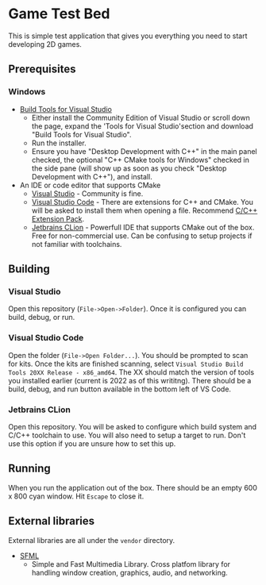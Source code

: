 # Game Test Bed

This is simple test application that gives you everything you need to start developing 2D games.

## Prerequisites

### Windows

* [Build Tools for Visual Studio](https://visualstudio.microsoft.com/downloads/?q=build+tools)
  * Either install the Community Edition of Visual Studio or scroll down the page, expand the 'Tools for Visual Studio'section and download "Build Tools for Visual Studio".
  * Run the installer.
  * Ensure you have "Desktop Development with C++" in the main panel checked, the optional "C++ CMake tools for Windows" checked in the side pane (will show up as soon as you check "Desktop Development with C++"), and install.
* An IDE or code editor that supports CMake
  * [Visual Studio](https://visualstudio.microsoft.com/downloads) - Community is fine.
  * [Visual Studio Code](https://code.visualstudio.com/) - There are extensions for C++ and CMake. You will be asked to install them when opening a file. Recommend [C/C++ Extension Pack](https://marketplace.visualstudio.com/items?itemName=ms-vscode.cpptools-extension-pack).
  * [Jetbrains CLion](https://www.jetbrains.com/clion/) - Powerfull IDE that supports CMake out of the box. Free for non-commercial use. Can be confusing to setup projects if not familiar with toolchains.

## Building

### Visual Studio
Open this repository (`File->Open->Folder`). Once it is configured you can build, debug, or run.

### Visual Studio Code
Open the folder (`File->Open Folder...`). You should be prompted to scan for kits. Once the kits are finished scanning, select `Visual Studio Build Tools 20XX Release - x86_amd64`. The XX should match the version of tools you installed earlier (current is 2022 as of this writitng). There should be a build, debug, and run button available in the bottom left of VS Code.   

### Jetbrains CLion
Open this repository. You will be asked to configure which build system and C/C++ toolchain to use. You will also need to setup a target to run. Don't use this option if you are unsure how to set this up.

## Running

When you run the application out of the box. There should be an empty 600 x 800 cyan window. Hit `Escape` to close it.

## External libraries

External libraries are all under the `vendor` directory.

* [SFML](https://github.com/SFML/SFML)
  * Simple and Fast Multimedia Library. Cross platfom library for handling window creation, graphics, audio, and networking.